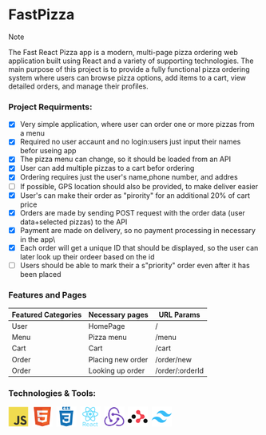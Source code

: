 # FastPizza

> [!NOTE]
> The Fast React Pizza app is a modern, multi-page pizza ordering web application built using React and a variety of supporting technologies. The main purpose of this project is to provide a fully functional pizza ordering system where users can browse pizza options, add items to a cart, view detailed orders, and manage their profiles.

### Project Requirments:

- [x] Very simple application, where user can order one or more pizzas from a menu
- [x] Required no user accaunt and no login:users just input their names befor useing app
- [x] The pizza menu can change, so it should be loaded from an API
- [x] User can add multiple pizzas to a cart befor ordering
- [x] Ordering requires just the user's name,phone number, and addres
- [ ] If possible, GPS location should also be provided, to make deliver easier
- [x] User's can make their order as "pirority" for an additional 20% of cart price
- [x] Orders are made by sending POST request with the order data (user data+selected pizzas) to the API
- [x] Payment are made on delivery, so no payment processing in necessary in the app\
- [x] Each order will get a unique ID that should be displayed, so the user can later look up their ordeer based on the id
- [ ] Users should be able to mark their a s"priority" order even after it has been placed

### Features and Pages

| Featured Categories | Necessary pages   | URL Params      |
| ------------------- | ----------------- | --------------- |
| User                | HomePage          | /               |
| Menu                | Pizza menu        | /menu           |
| Cart                | Cart              | /cart           |
| Order               | Placing new order | /order/new      |
| Order               | Looking up order  | /order/:orderId |

### Technologies & Tools:

<p>
  <img src="https://github.com/devicons/devicon/blob/master/icons/javascript/javascript-original.svg" title="JavaScript" alt="JavaScript" width="40" height="40"/>&nbsp;
  <img src="https://github.com/devicons/devicon/blob/master/icons/html5/html5-original.svg" title="HTML5" alt="HTML" width="40" height="40"/>&nbsp;
  <img src="https://github.com/devicons/devicon/blob/master/icons/css3/css3-plain-wordmark.svg"  title="CSS3" alt="CSS" width="40" height="40"/>&nbsp;
  <img src="https://github.com/devicons/devicon/blob/master/icons/react/react-original-wordmark.svg" title="React" alt="React" width="40" height="40"/>&nbsp;
  <img src="https://github.com/devicons/devicon/blob/master/icons/redux/redux-original.svg" title="React" alt="React" width="40" height="40"/>&nbsp;
  <img src="https://github.com/devicons/devicon/blob/master/icons/reactrouter/reactrouter-original.svg" title="React" alt="React" width="40" height="40"/>&nbsp;
  <img src="https://github.com/devicons/devicon/blob/master/icons/tailwindcss/tailwindcss-original.svg" title="npm" alt="npm" width="40" height="40"/>&nbsp;
  
  
</p>
